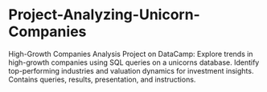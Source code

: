 # Project-Analyzing-Unicorn-Companies
High-Growth Companies Analysis Project on DataCamp: Explore trends in high-growth companies using SQL queries on a unicorns database. Identify top-performing industries and valuation dynamics for investment insights. Contains queries, results, presentation, and instructions.
